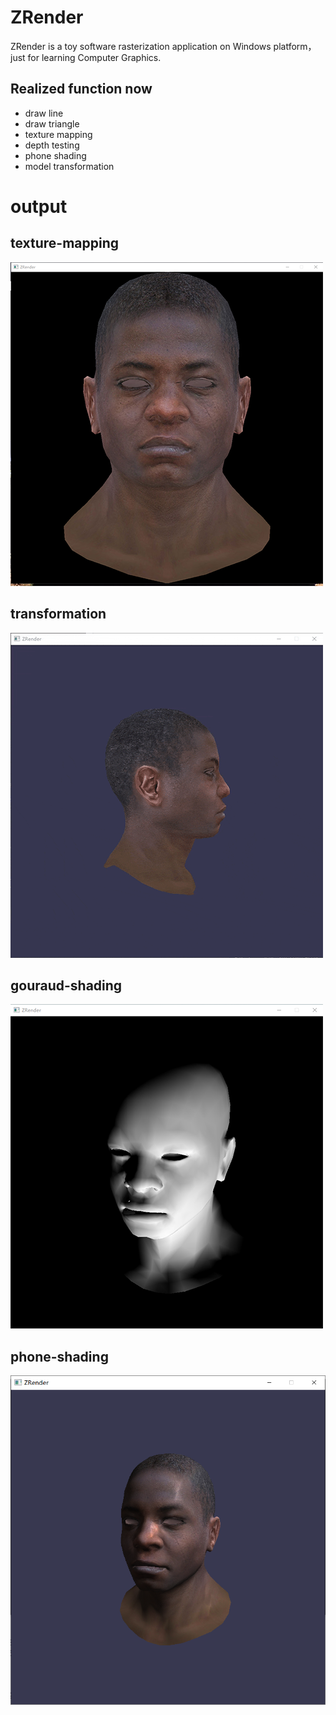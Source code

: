# ZRender
ZRender is a toy software rasterization application on Windows platform，just for learning Computer Graphics.
## Realized function now
* draw line 
* draw triangle
* texture mapping
* depth testing
* phone shading
* model transformation

# output
## texture-mapping
![](https://github.com/ZW-Zh/ZRender/blob/master/ZRender/output/texture-mapping.png)
## transformation
![](https://github.com/ZW-Zh/ZRender/blob/master/ZRender/output/transform.gif)
## gouraud-shading
![](https://github.com/ZW-Zh/ZRender/blob/master/ZRender/output/gouraud-shading.png)

## phone-shading

![](https://github.com/ZW-Zh/ZRender/blob/master/ZRender/output/phone-shading.png)